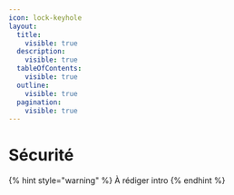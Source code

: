 ```yaml
---
icon: lock-keyhole
layout:
  title:
    visible: true
  description:
    visible: true
  tableOfContents:
    visible: true
  outline:
    visible: true
  pagination:
    visible: true
---
```


# Sécurité

{% hint style="warning" %}
À rédiger intro
{% endhint %}

